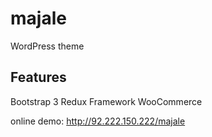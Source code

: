 # majale
WordPress theme


## Features
Bootstrap 3
Redux Framework
WooCommerce

online demo: http://92.222.150.222/majale
